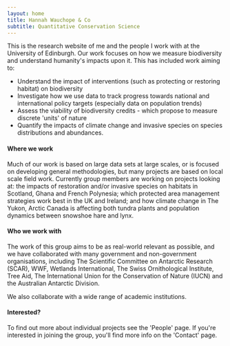 ```yaml
---
layout: home
title: Hannah Wauchope & Co
subtitle: Quantitative Conservation Science
---
```


This is the research website of me and the people I work with at the University of Edinburgh. Our work focuses on how we measure biodiversity and understand humanity's impacts upon it. This has included work aiming to:
  - Understand the impact of interventions (such as protecting or restoring habitat) on biodiversity
  - Investigate how we use data to track progress towards national and international policy targets (especially data on population trends)
  - Assess the viability of biodiversity credits - which propose to measure discrete 'units' of nature
  - Quantify the impacts of climate change and invasive species on species distributions and abundances.

#### Where we work
Much of our work is based on large data sets at large scales, or is focused on developing general methodologies, but many projects are based on local scale field work. Currently group members are working on projects looking at: the impacts of restoration and/or invasive species on habitats in Scotland, Ghana and French Polynesia; which protected area management strategies work best in the UK and Ireland; and how climate change in The Yukon, Arctic Canada is affecting both tundra plants and population dynamics between snowshoe hare and lynx.

#### Who we work with
The work of this group aims to be as real-world relevant as possible, and we have collaborated with many government and non-government organisations, including The Scientific Committee on Antarctic Research (SCAR), WWF, Wetlands International, The Swiss Ornithological Institute, Tree Aid, The International Union for the Conservation of Nature (IUCN) and the Australian Antarctic Division.

We also collaborate with a wide range of academic institutions.

#### Interested?
To find out more about individual projects see the 'People' page. If you're interested in joining the group, you'll find more info on the 'Contact' page.

